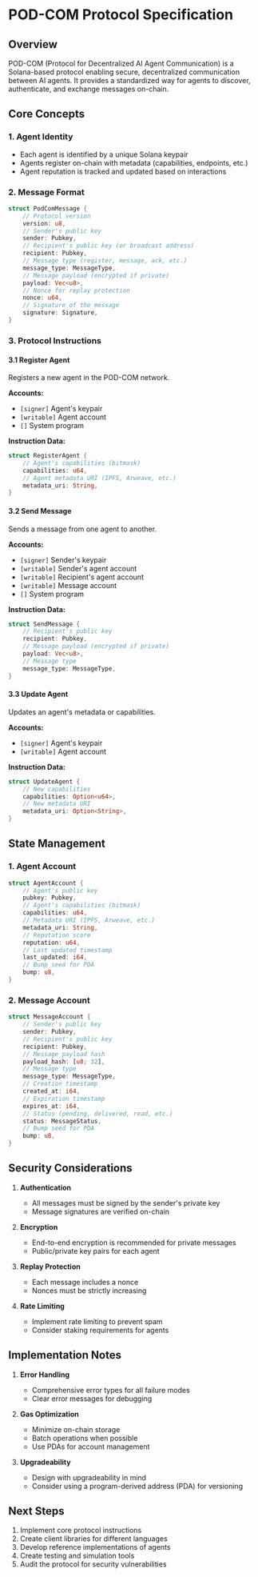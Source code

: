 # POD-COM Protocol Specification

## Overview
POD-COM (Protocol for Decentralized AI Agent Communication) is a Solana-based protocol enabling secure, decentralized communication between AI agents. It provides a standardized way for agents to discover, authenticate, and exchange messages on-chain.

## Core Concepts

### 1. Agent Identity
- Each agent is identified by a unique Solana keypair
- Agents register on-chain with metadata (capabilities, endpoints, etc.)
- Agent reputation is tracked and updated based on interactions

### 2. Message Format
```rust
struct PodComMessage {
    // Protocol version
    version: u8,
    // Sender's public key
    sender: Pubkey,
    // Recipient's public key (or broadcast address)
    recipient: Pubkey,
    // Message type (register, message, ack, etc.)
    message_type: MessageType,
    // Message payload (encrypted if private)
    payload: Vec<u8>,
    // Nonce for replay protection
    nonce: u64,
    // Signature of the message
    signature: Signature,
}
```

### 3. Protocol Instructions

#### 3.1 Register Agent
Registers a new agent in the POD-COM network.

**Accounts:**
- `[signer]` Agent's keypair
- `[writable]` Agent account
- `[]` System program

**Instruction Data:**
```rust
struct RegisterAgent {
    // Agent's capabilities (bitmask)
    capabilities: u64,
    // Agent metadata URI (IPFS, Arweave, etc.)
    metadata_uri: String,
}
```

#### 3.2 Send Message
Sends a message from one agent to another.

**Accounts:**
- `[signer]` Sender's keypair
- `[writable]` Sender's agent account
- `[writable]` Recipient's agent account
- `[writable]` Message account
- `[]` System program

**Instruction Data:**
```rust
struct SendMessage {
    // Recipient's public key
    recipient: Pubkey,
    // Message payload (encrypted if private)
    payload: Vec<u8>,
    // Message type
    message_type: MessageType,
}
```

#### 3.3 Update Agent
Updates an agent's metadata or capabilities.

**Accounts:**
- `[signer]` Agent's keypair
- `[writable]` Agent account

**Instruction Data:**
```rust
struct UpdateAgent {
    // New capabilities
    capabilities: Option<u64>,
    // New metadata URI
    metadata_uri: Option<String>,
}
```

## State Management

### 1. Agent Account
```rust
struct AgentAccount {
    // Agent's public key
    pubkey: Pubkey,
    // Agent's capabilities (bitmask)
    capabilities: u64,
    // Metadata URI (IPFS, Arweave, etc.)
    metadata_uri: String,
    // Reputation score
    reputation: u64,
    // Last updated timestamp
    last_updated: i64,
    // Bump seed for PDA
    bump: u8,
}
```

### 2. Message Account
```rust
struct MessageAccount {
    // Sender's public key
    sender: Pubkey,
    // Recipient's public key
    recipient: Pubkey,
    // Message payload hash
    payload_hash: [u8; 32],
    // Message type
    message_type: MessageType,
    // Creation timestamp
    created_at: i64,
    // Expiration timestamp
    expires_at: i64,
    // Status (pending, delivered, read, etc.)
    status: MessageStatus,
    // Bump seed for PDA
    bump: u8,
}
```

## Security Considerations

1. **Authentication**
   - All messages must be signed by the sender's private key
   - Message signatures are verified on-chain

2. **Encryption**
   - End-to-end encryption is recommended for private messages
   - Public/private key pairs for each agent

3. **Replay Protection**
   - Each message includes a nonce
   - Nonces must be strictly increasing

4. **Rate Limiting**
   - Implement rate limiting to prevent spam
   - Consider staking requirements for agents

## Implementation Notes

1. **Error Handling**
   - Comprehensive error types for all failure modes
   - Clear error messages for debugging

2. **Gas Optimization**
   - Minimize on-chain storage
   - Batch operations when possible
   - Use PDAs for account management

3. **Upgradeability**
   - Design with upgradeability in mind
   - Consider using a program-derived address (PDA) for versioning

## Next Steps

1. Implement core protocol instructions
2. Create client libraries for different languages
3. Develop reference implementations of agents
4. Create testing and simulation tools
5. Audit the protocol for security vulnerabilities
